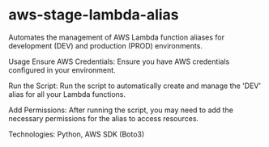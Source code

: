 # aws-stage-lambda-alias
Automates the management of AWS Lambda function aliases for development (DEV) and production (PROD) environments.

Usage
Ensure AWS Credentials: Ensure you have AWS credentials configured in your environment.

Run the Script: Run the script to automatically create and manage the 'DEV' alias for all your Lambda functions.

Add Permissions: After running the script, you may need to add the necessary permissions for the alias to access resources.

Technologies: Python, AWS SDK (Boto3)
